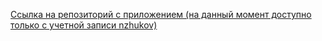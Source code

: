 [Ссылка на репозиторий с приложением (на данный момент доступно только с учетной записи nzhukov)](https://github.com/DementedJim/djangoblog/invitations)
